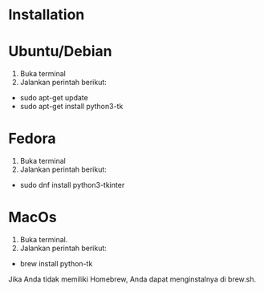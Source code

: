 # Installation

# Ubuntu/Debian
1. Buka terminal
2. Jalankan perintah berikut:
- sudo apt-get update
- sudo apt-get install python3-tk

# Fedora
1. Buka terminal
2. Jalankan perintah berikut:
- sudo dnf install python3-tkinter

# MacOs
1. Buka terminal.
2. Jalankan perintah berikut:
- brew install python-tk

Jika Anda tidak memiliki Homebrew, Anda dapat menginstalnya di brew.sh.
